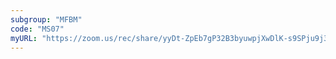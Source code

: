 ```yaml
---
subgroup: "MFBM"
code: "MS07"
myURL: "https://zoom.us/rec/share/yyDt-ZpEb7gP32B3byuwpjXwDlK-s9SPju9j3o3HMEmEeaOjlwnSqXFkNdhlDwX0.aJuSiCX8KGnWrmGp?startTime=1623773776000"
---
```

